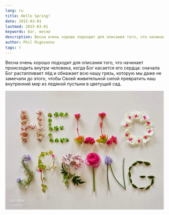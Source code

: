 ```yaml
---
lang: ru
title: Hello Spring!
date: 2015-03-01
lastmod: 2015-03-01
keywords: Бог, весна
description: Весна очень хорошо подходит для описания того, что начинает происходить внутри человека, когда Бог касается его сердца
author: Phil Rigovanov
tags: ☦
---
```


Весна очень хорошо подходит для описания того, что начинает происходить внутри человека, когда Бог касается его сердца: сначала Бог растапливает лёд и обнажает всю нашу грязь, которую мы даже не замечали до этого, чтобы Своей живительной силой превратить наш внутренний мир из ледяной пустыни в цветущий сад.

![Hello Spring](/assets/img/blog/hello-spring.jpg)
